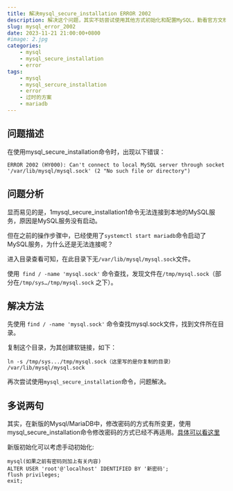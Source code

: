 ```yaml
---
title: 解决mysql_secure_installation ERROR 2002
description: 解决这个问题，其实不妨尝试使用其他方式初始化和配置MySQL，勤看官方文档有好处
slug: mysql_error_2002
date: 2023-11-21 21:00:00+0800
#image: 2.jpg
categories:
    - mysql
    - mysql_secure_installation
    - error
tags:
    - mysql
    - mysql_sercure_installation
    - error
    - 过时的方案
    - mariadb
---
```


## 问题描述
在使用mysql_secure_installation命令时，出现以下错误：
```
ERROR 2002 (HY000): Can't connect to local MySQL server through socket '/var/lib/mysql/mysql.sock' (2 "No such file or directory")
```

## 问题分析
显而易见的是，1mysql_secure_installation1命令无法连接到本地的MySQL服务，原因是MySQL服务没有启动。

但在之前的操作步骤中，已经使用了`systemctl start mariadb`命令启动了MySQL服务，为什么还是无法连接呢？

进入目录查看可知，在此目录下无`/var/lib/mysql/mysql.sock`文件。

使用` find / -name 'mysql.sock'` 命令查找，发现文件在`/tmp/mysql.sock`（部分在`/tmp/sys…/tmp/mysql.sock` 之下）。

## 解决方法
先使用 `find / -name 'mysql.sock'` 命令查找mysql.sock文件，找到文件所在目录。

复制这个目录，为其创建软链接，如下：
```
ln -s /tmp/sys.../tmp/mysql.sock（这里写的是你复制的目录） /var/lib/mysql/mysql.sock
```
再次尝试使用`mysql_secure_installation`命令，问题解决。

## 多说两句
其实，在新版的Mysql/MariaDB中，修改密码的方式有所变更，使用mysql_secure_installation命令修改密码的方式已经不再适用。[具体可以看这里](https://blog.xzr.moe/archives/4/)

新版初始化可以考虑手动初始化:
```
mysql(如果之前有密码则加上有关内容)
ALTER USER 'root'@'localhost' IDENTIFIED BY '新密码';
flush privileges;
exit;
```